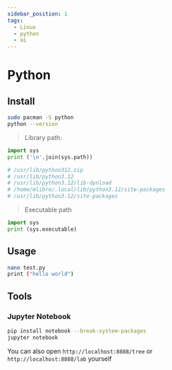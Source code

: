 ```yaml
---
sidebar_position: 1
tags:
  - Linux
  - python
  - ai
---
```


# Python

## Install

```bash
sudo pacman -S python
python --version
```

> Library path:

```python
import sys
print ('\n'.join(sys.path))

# /usr/lib/python312.zip
# /usr/lib/python3.12
# /usr/lib/python3.12/lib-dynload
# /home/mlibre/.local/lib/python3.12/site-packages
# /usr/lib/python3.12/site-packages
```

> Executable path

```python
import sys
print (sys.executable)
```

## Usage

```bash
nano test.py
print ("hello world")
```

## Tools

### Jupyter Notebook

```bash
pip install notebook --break-system-packages
jupyter notebook
```

You can also open `http://localhost:8888/tree` or `http://localhost:8888/lab` yourself
